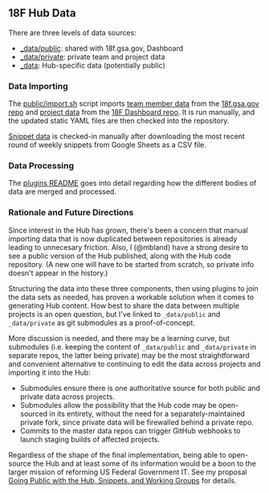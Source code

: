 ## 18F Hub Data

There are three levels of data sources:

* [_data/public](https://github.com/18F/data-public): shared with 18f.gsa.gov, Dashboard
* [_data/private](https://github.com/18F/data-private): private team and project data
* [_data](.): Hub-specific data (potentially public)

### Data Importing

The [public/import.sh](https://github.com/18F/data-public/blob/master/import.sh) script imports [team member data](https://github.com/18F/data-public/blob/master/team.yml) from the [18f.gsa.gov repo](https://github.com/18F/18f.gsa.gov/) and [project data](https://github.com/18F/data-public/blob/master/projects.yml) from the [18F Dashboard repo](https://github.com/18F/dashboard). It is run manually, and the updated static YAML files are then checked into the repository.

[Snippet data](https://github.com/18F/data-private/tree/master/snippets) is checked-in manually after downloading the most recent round of weekly snippets from Google Sheets as a CSV file.

### Data Processing

The [plugins README](../_plugins/README.md) goes into detail regarding how the different bodies of data are merged and processed.

### Rationale and Future Directions

Since interest in the Hub has grown, there's been a concern that manual importing data that is now duplicated between repositories is already leading to unnecesary friction. Also, I (@mbland) have a strong desire to see a public version of the Hub published, along with the Hub code repository. (A new one will have to be started from scratch, so private info doesn't appear in the history.)

Structuring the data into these three components, then using plugins to join the data sets as needed, has proven a workable solution when it comes to generating Hub content. How best to share the data between multiple projects is an open question, but I've linked to `_data/public` and `_data/private` as git submodules as a proof-of-concept.

More discussion is needed, and there may be a learning curve, but submodules (i.e. keeping the content of `_data/public` and `_data/private` in separate repos, the latter being private) may be the most straightforward and convenient alternative to continuing to edit the data across projects and importing it into the Hub:

* Submodules ensure there is one authoritative source for both public and private data across projects.
* Submodules allow the possibility that the Hub code may be open-sourced in its entirety, without the need for a separately-maintained private fork, since private data will be firewalled behind a private repo.
* Commits to the master data repos can trigger GitHub webhooks to launch staging builds of affected projects.

Regardless of the shape of the final implementation, being able to open-source the Hub and at least some of its information would be a boon to the larger mission of reforming US Federal Government IT. See my proposal [Going Public with the Hub, Snippets, and Working Groups](https://docs.google.com/a/gsa.gov/document/d/1tsjqPI73PlXvauM8O7F9BvVvAexEACGVl6_rfmaQ3MU/edit?usp=sharing) for details.
